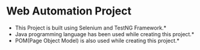 # Web Automation Project
* This Project is built using Selenium and TestNG Framework.* <br>
* Java programming language has been used while creating this project.* <br>
* POM(Page Object Model) is also used while creating this project.*
